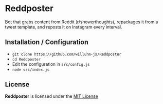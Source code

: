 # Reddposter
Bot that grabs content from Reddit (r/showerthoughts), repackages it from a tweet template, and reposts it on Instagram every interval.

## Installation / Configuration
- `git clone https://github.com/willuhm-js/Reddposter`
- `cd Reddposter`
- Edit the configuration in `src/config.js`
- `node src/index.js`

## License
**Reddposter** is licensed under the [MIT License](https://github.com/willuhm-js/Reddposter/blob/master/LICENSE)

